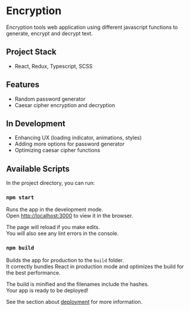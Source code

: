 # Encryption

Encryption tools web application using different javascript functions to generate, encrypt and decrypt text.

## Project Stack

- React, Redux, Typescript, SCSS

## Features

- Random password generator
- Caesar cipher encryption and decryption

## In Development

- Enhancing UX (loading indicator, animations, styles)
- Adding more options for password generator
- Optimizing caesar cipher functions

## Available Scripts

In the project directory, you can run:

### `npm start`

Runs the app in the development mode.\
Open [http://localhost:3000](http://localhost:3000) to view it in the browser.

The page will reload if you make edits.\
You will also see any lint errors in the console.

### `npm build`

Builds the app for production to the `build` folder.\
It correctly bundles React in production mode and optimizes the build for the best performance.

The build is minified and the filenames include the hashes.\
Your app is ready to be deployed!

See the section about [deployment](https://facebook.github.io/create-react-app/docs/deployment) for more information.
